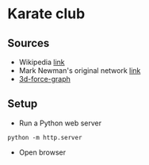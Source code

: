 # Karate club 

## Sources
- Wikipedia [link](https://en.wikipedia.org/wiki/Zachary%27s_karate_club)
- Mark Newman's original network [link](http://www-personal.umich.edu/~mejn/netdata/)
- [3d-force-graph](https://github.com/vasturiano/3d-force-graph)

## Setup
- Run a Python web server
```
python -m http.server
```
- Open browser